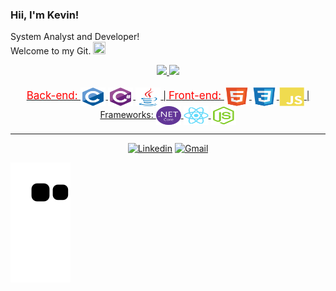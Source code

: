 ### Hii, I'm Kevin!
<p>
  System Analyst and Developer!<br>
  Welcome to my Git. <img height="20" width="20" src="https://cdn.pixabay.com/photo/2017/09/23/16/33/pixel-heart-2779422_1280.png"/>
</p>

<div align="center">
  <a href="https://github.com/KevinVill4">
  <img height="180em" src="https://github-readme-stats.vercel.app/api?username=KevinVill4&show_icons=true&theme=dracula&include_all_commits=true&count_private=true"/>
  <img height="180em" src="https://github-readme-stats.vercel.app/api/top-langs/?username=KevinVill4&layout=compact&langs_count=7&theme=dracula"/>
</div>

<div align="center">
  <div style="display: inline_block "><br>
      <span style="color:red; font-size: 17px">Back-end: </span>
      <img align="center" alt="Kevin-C" height="30" width="40" src="https://raw.githubusercontent.com/devicons/devicon/1119b9f84c0290e0f0b38982099a2bd027a48bf1/icons/c/c-original.svg">
      <img align="center" alt="Kevin-CSharp" height="30" width="40" src="https://raw.githubusercontent.com/devicons/devicon/1119b9f84c0290e0f0b38982099a2bd027a48bf1/icons/csharp/csharp-original.svg">
      <img align="center" alt="Kevin-Java" height="30" width="40" src="https://raw.githubusercontent.com/devicons/devicon/1119b9f84c0290e0f0b38982099a2bd027a48bf1/icons/java/java-original.svg">
      | <span style="color:red; font-size: 17px">Front-end: </span>
      <img align="center" alt="Kevin-HTML" height="30" width="40" src="https://raw.githubusercontent.com/devicons/devicon/master/icons/html5/html5-original.svg"> 
      <img align="center" alt="Kevin-CSS" height="30" width="40" src="https://raw.githubusercontent.com/devicons/devicon/master/icons/css3/css3-original.svg"> 
      <img align="center" alt="Kevin-Js" height="30" width="40" src="https://raw.githubusercontent.com/devicons/devicon/master/icons/javascript/javascript-plain.svg">
      |       <span>Frameworks: </span>
      <img align="center" alt="Kevin-.NETCore" height="30" width="40" src="https://raw.githubusercontent.com/devicons/devicon/1119b9f84c0290e0f0b38982099a2bd027a48bf1/icons/dotnetcore/dotnetcore-original.svg">
      <img align="center" alt="Kevin-React" height="30" width="40" src="https://raw.githubusercontent.com/devicons/devicon/1119b9f84c0290e0f0b38982099a2bd027a48bf1/icons/react/react-original.svg">
      <img align="center" alt="Kevin-Node.js" height="30" width="40" src="https://raw.githubusercontent.com/devicons/devicon/1119b9f84c0290e0f0b38982099a2bd027a48bf1/icons/nodejs/nodejs-original.svg">
    </div>
</div>
  <hr>
<div align="center">

[![Linkedin](https://img.shields.io/badge/LinkedIn-0077B5?style=for-the-badge&logo=linkedin&logoColor=white)](https://www.linkedin.com/in/kevin-vill4/)  [![Gmail](https://img.shields.io/badge/Gmail-D14836?style=for-the-badge&logo=gmail&logoColor=white)](mailto:kevin.oliveiravilla@gmail.com)

</div>

  
  
![snake gif](https://github.com/KevinVill4/KevinVill4/blob/output/github-contribution-grid-snake.svg)


